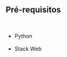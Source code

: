 ## Pré-requisitos
<br>

- Python <!-- .element: class="fragment" data-fragment-index="1" -->
<br><br>
- Stack Web <!-- .element: class="fragment" data-fragment-index="2" -->
